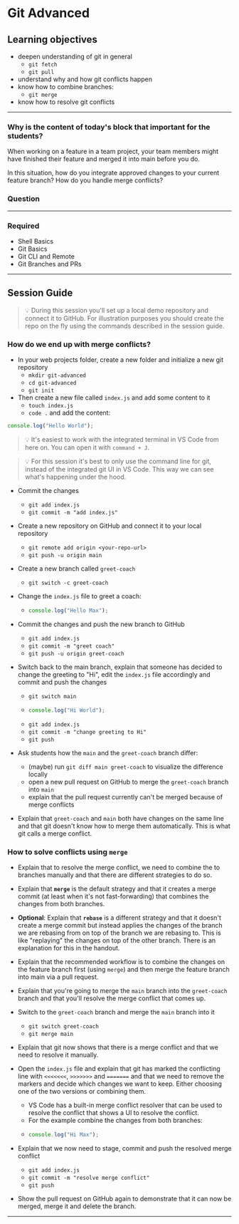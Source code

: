 # Git Advanced

## Learning objectives

- deepen understanding of git in general
  - `git fetch`
  - `git pull`
- understand why and how git conflicts happen
- know how to combine branches:
  - `git merge`
- know how to resolve git conflicts

---

### Why is the content of today's block that important for the students?

When working on a feature in a team project, your team members might have finished their feature and
merged it into main before you do.

In this situation, how do you integrate approved changes to your current feature branch? How do you
handle merge conflicts?

### Question

---

### Required

- Shell Basics
- Git Basics
- Git CLI and Remote
- Git Branches and PRs

---

## Session Guide

> 💡 During this session you'll set up a local demo repository and connect it to GitHub. For
> illustration purposes you should create the repo on the fly using the commands described in the
> session guide.

### How do we end up with merge conflicts?

- In your web projects folder, create a new folder and initialize a new git repository
  - `mkdir git-advanced`
  - `cd git-advanced`
  - `git init`
- Then create a new file called `index.js` and add some content to it
  - `touch index.js`
  - `code .` and add the content:

```js
console.log("Hello World");
```

> 💡 It's easiest to work with the integrated terminal in VS Code from here on. You can open it with
> `command + J`.

> 💡 For this session it's best to only use the command line for git, instead of the integrated git
> UI in VS Code. This way we can see what's happening under the hood.

- Commit the changes

  - `git add index.js`
  - `git commit -m "add index.js"`

- Create a new repository on GitHub and connect it to your local repository

  - `git remote add origin <your-repo-url>`
  - `git push -u origin main`

- Create a new branch called `greet-coach`

  - `git switch -c greet-coach`

- Change the `index.js` file to greet a coach:

  - ```js
    console.log("Hello Max");
    ```

- Commit the changes and push the new branch to GitHub

  - `git add index.js`
  - `git commit -m "greet coach"`
  - `git push -u origin greet-coach`

- Switch back to the main branch, explain that someone has decided to change the greeting to
  "Hi", edit the `index.js` file accordingly and commit and push the changes

  - `git switch main`
  - ```js
    console.log("Hi World");
    ```
  - `git add index.js`
  - `git commit -m "change greeting to Hi"`
  - `git push`

- Ask students how the `main` and the `greet-coach` branch differ:

  - (maybe) run `git diff main greet-coach` to visualize the difference locally
  - open a new pull request on GitHub to merge the `greet-coach` branch into `main`
  - explain that the pull request currently can't be merged because of merge conflicts

- Explain that `greet-coach` and `main` both have changes on the same line and that git doesn't
  know how to merge them automatically. This is what git calls a merge conflict.

### How to solve conflicts using `merge`

- Explain that to resolve the merge conflict, we need to combine the to branches manually and
  that there are different strategies to do so.

- Explain that **`merge`** is the default strategy and that it creates a merge commit (at least
  when it's not fast-forwarding) that combines the changes from both branches.

- **Optional**: Explain that **`rebase`** is a different strategy and that it doesn't create a
  merge commit but instead applies the changes of the branch we are rebasing from on top of the
  branch we are rebasing to. This is like "replaying" the changes on top of the other branch.
  There is an explanation for this in the handout.

- Explain that the recommended workflow is to combine the changes on the feature branch first
  (using `merge`) and then merge the feature branch into main via a pull request.

- Explain that you're going to merge the `main` branch into the `greet-coach` branch and that
  you'll resolve the merge conflict that comes up.

- Switch to the `greet-coach` branch and merge the `main` branch into it

  - `git switch greet-coach`
  - `git merge main`

- Explain that git now shows that there is a merge conflict and that we need to resolve it
  manually.

- Open the `index.js` file and explain that git has marked the conflicting line with `<<<<<<<`,
  `>>>>>>>` and `=======` and that we need to remove the markers and decide which changes we
  want to keep. Either choosing one of the two versions or combining them.

  - VS Code has a built-in merge conflict resolver that can be used to resolve the conflict that
    shows a UI to resolve the conflict.
  - For the example combine the changes from both branches:
  - ```js
    console.log("Hi Max");
    ```

- Explain that we now need to stage, commit and push the resolved merge conflict

  - `git add index.js`
  - `git commit -m "resolve merge conflict"`
  - `git push`

- Show the pull request on GitHub again to demonstrate that it can now be merged, merge it and
  delete the branch.

---
